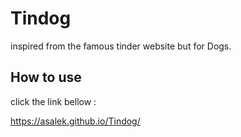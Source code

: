 # Tindog

inspired from the famous tinder website but for Dogs.

## How to use

click the link bellow :

https://asalek.github.io/Tindog/
